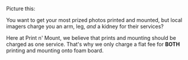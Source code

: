 Picture this: 

You want to get your most prized photos printed and mounted, but local imagers charge you an arm, leg, *and* a kidney for their services?

Here at Print n' Mount, we believe that prints and mounting should be charged as one service. That's why we only charge a flat fee for **BOTH** printing and mounting onto foam board. 

